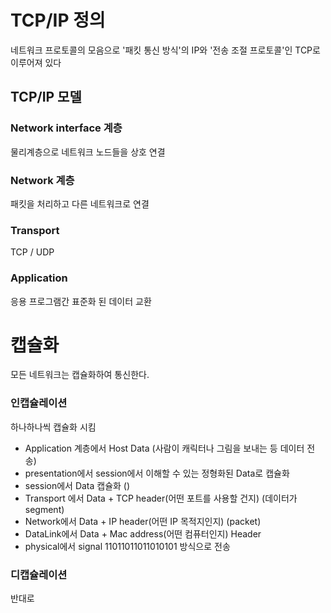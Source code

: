 # TCP/IP 정의

네트워크 프로토콜의 모음으로 '패킷 통신 방식'의 IP와 '전송 조절 프로토콜'인 TCP로 이루어져 있다

## TCP/IP 모델

### Network interface 계층

물리계층으로 네트워크 노드들을 상호 연결

### Network 계층

패킷을 처리하고 다른 네트워크로 연결

### Transport

TCP / UDP

### Application

응용 프로그램간 표준화 된 데이터 교환

# 캡슐화

모든 네트워크는 캡슐화하여 통신한다.

### 인캡슐레이션

하나하나씩 캡슐화 시킴

- Application 계층에서 Host Data (사람이 캐릭터나 그림을 보내는 등 데이터 전송)
- presentation에서 session에서 이해할 수 있는 정형화된 Data로 캡슐화
- session에서 Data 캡슐화 ()
- Transport 에서 Data + TCP header(어떤 포트를 사용할 건지) (데이터가 segment)
- Network에서 Data + IP header(어떤 IP 목적지인지) (packet)
- DataLink에서 Data + Mac address(어떤 컴퓨터인지) Header
- physical에서 signal 11011011011010101 방식으로 전송

### 디캡슐레이션

반대로
